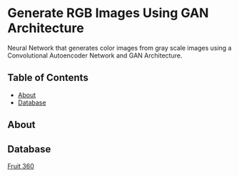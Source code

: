 # Generate RGB Images Using GAN Architecture
Neural Network that generates color images from gray scale images using a Convolutional Autoencoder Network 
and GAN Architecture.
## Table of Contents

- [About](#about)
- [Database](#database)

## About <a name = "about"></a>

## Database <a name = "database"></a>
[Fruit 360](https://www.kaggle.com/moltean/fruits)